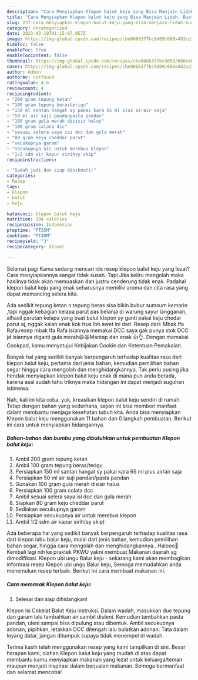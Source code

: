 ```yaml
---
description: "Cara Menyiapkan Klepon balut keju yang Bisa Manjain Lidah, Buat Buka Puasa Menggugah Selera"
title: "Cara Menyiapkan Klepon balut keju yang Bisa Manjain Lidah, Buat Buka Puasa Menggugah Selera"
slug: 237-cara-menyiapkan-klepon-balut-keju-yang-bisa-manjain-lidah-buat-buka-puasa-menggugah-selera
category: Uncategorized
date: 2023-03-10T01:15:07.057Z
image: https://img-global.cpcdn.com/recipes/cbe0086377bc9d09/680x482cq70/klepon-balut-keju-foto-resep-utama.jpg
hideToc: false
enableToc: true
enableTocContent: false
thumbnail: https://img-global.cpcdn.com/recipes/cbe0086377bc9d09/680x482cq70/klepon-balut-keju-foto-resep-utama.jpg
cover: https://img-global.cpcdn.com/recipes/cbe0086377bc9d09/680x482cq70/klepon-balut-keju-foto-resep-utama.jpg
author: Admin
authorAv: notfound
ratingvalue: 4.6
reviewcount: 4
recipeingredient:
- "200 gram tepung ketan"
- "100 gram tepung berasterigu"
- "150 ml santan hangat sy pakai kara 65 ml plus airair saja"
- "50 ml air suji pandanpasta pandan"
- "100 gram gula merah disisir halus"
- "100 gram colata dcc"
- "sesuai selera saya isi dcc dan gula merah"
- "80 gram keju cheddar parut"
- "secukupnya garam"
- "secukupnya air untuk merebus klepon"
- "1/2 sdm air kapur sirihsy skip"
recipeinstructions:

- "Sudah jadi dan siap dinikmati!"
categories:
- Resep
tags:
- klepon
- balut
- keju

katakunci: klepon balut keju 
nutrition: 294 calories
recipecuisine: Indonesian
preptime: "PT35M"
cooktime: "PT40M"
recipeyield: "3"
recipecategory: Dinner

---
```



Selamat pagi Kamu sedang mencari ide resep klepon balut keju yang lezat? Cara menyiapkannya sangat tidak susah. Tapi Jika keliru mengolah maka hasilnya tidak akan memuaskan dan justru cenderung tidak enak. Padahal klepon balut keju yang enak seharusnya memiliki aroma dan cita rasa yang dapat memancing selera kita.


Ada sedikit tepung ketan n tepung beras sisa bikin bubur sumsum kemarin ,tapi nggak kebagian kelapa parut pas belanja di warung sayur langganan, alhasil parutan kelapa yang buat balut klepon sy ganti pakai keju chedar parut aj, nggak kalah enak kok trus lbh awet ini dari. Resep dari: Mbak Ifa Rafa.resep mbak Ifa Rafa isiannya memakai DCC saya gak punya stok DCC jd isiannya diganti gula merah😆😆Mantap dan enak 👍👌. Dengan memakai Cookpad, kamu menyetujui Kebijakan Cookie dan Ketentuan Pemakaian.

Banyak hal yang sedikit banyak berpengaruh terhadap kualitas rasa dari klepon balut keju, pertama dari jenis bahan, kemudian pemilihan bahan segar hingga cara mengolah dan menghidangkannya. Tak perlu pusing jika hendak menyiapkan klepon balut keju enak di mana pun anda berada, karena asal sudah tahu triknya maka hidangan ini dapat menjadi suguhan istimewa.


Nah, kali ini kita coba, yuk, kreasikan klepon balut keju sendiri di rumah. Tetap dengan bahan yang sederhana, sajian ini bisa memberi manfaat dalam membantu menjaga kesehatan tubuh kita. Anda bisa menyiapkan Klepon balut keju menggunakan 11 bahan dan 0 langkah pembuatan. Berikut ini cara untuk menyiapkan hidangannya.

<!--inarticleads1-->

##### Bahan-bahan dan bumbu yang dibutuhkan untuk pembuatan Klepon balut keju:

1. Ambil 200 gram tepung ketan
1. Ambil 100 gram tepung beras/terigu
1. Persiapkan 150 ml santan hangat sy pakai kara 65 ml plus air/air saja
1. Persiapkan 50 ml air suji pandan/pasta pandan
1. Gunakan 100 gram gula merah disisir halus
1. Persiapkan 100 gram colata dcc
1. Ambil sesuai selera saya isi dcc dan gula merah
1. Siapkan 80 gram keju cheddar parut
1. Sediakan secukupnya garam
1. Persiapkan secukupnya air untuk merebus klepon
1. Ambil 1/2 sdm air kapur sirih(sy skip)


Ada beberapa hal yang sedikit banyak berpengaruh terhadap kualitas rasa dari klepon labu balur keju, mulai dari jenis bahan, kemudian pemilihan bahan segar, hingga cara mengolah dan menghidangkannya.. Halooo🤩Kembali lagi nih ke praktek PKWU yakni membuat Makanan daerah yg dimodifikasi. Klepon ubi ungu Balur keju - sekarang kami akan membagikan informasi resep Klepon ubi ungu Balur keju, Semoga memudahkan anda menemukan resep terbaik. Berikut ini cara membuat makanan ini. 

<!--inarticleads2-->

##### Cara memasak Klepon balut keju:


1. Selesai dan siap dihidangkan!

Klepon Isi Cokelat Balut Keju instruksi. Dalam wadah, masukkan duo tepung dan garam lalu tambahkan air sambil diuleni. Kemudian tambahkan pasta pandan, uleni sampai bisa dipulung atau dibentuk. Ambil secukupnya adonan, pipihkan, letakkan DCC ditengah lalu bulatkan adonan. Tata dalam loyang datar, jangan ditumpuk supaya tidak menempel di wadah. 

Terima kasih telah menggunakan resep yang kami tampilkan di sini. Besar harapan kami, olahan Klepon balut keju yang mudah di atas dapat membantu kamu menyiapkan makanan yang lezat untuk keluarga/teman maupun menjadi inspirasi dalam berjualan makanan. Semoga bermanfaat dan selamat mencoba!
